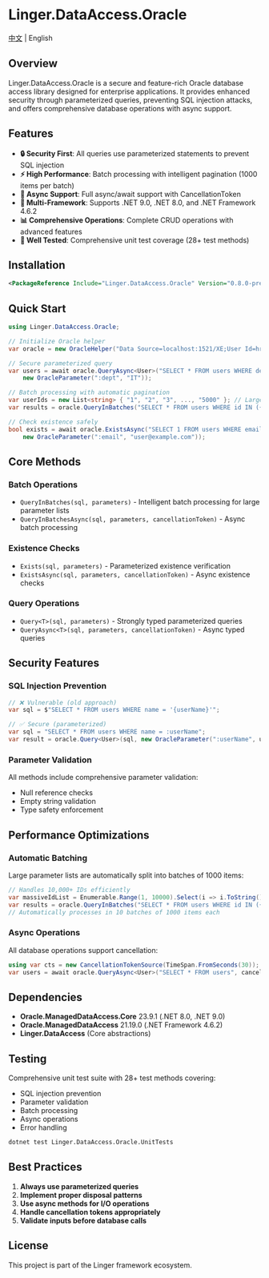 ﻿# Linger.DataAccess.Oracle

[中文](README_zh-CN.md) | English

## Overview

Linger.DataAccess.Oracle is a secure and feature-rich Oracle database access library designed for enterprise applications. It provides enhanced security through parameterized queries, preventing SQL injection attacks, and offers comprehensive database operations with async support.

## Features

- **🔒 Security First**: All queries use parameterized statements to prevent SQL injection
- **⚡ High Performance**: Batch processing with intelligent pagination (1000 items per batch)
- **🔄 Async Support**: Full async/await support with CancellationToken
- **🎯 Multi-Framework**: Supports .NET 9.0, .NET 8.0, and .NET Framework 4.6.2
- **📊 Comprehensive Operations**: Complete CRUD operations with advanced features
- **🧪 Well Tested**: Comprehensive unit test coverage (28+ test methods)

## Installation

```xml
<PackageReference Include="Linger.DataAccess.Oracle" Version="0.8.0-preview" />
```

## Quick Start

```csharp
using Linger.DataAccess.Oracle;

// Initialize Oracle helper
var oracle = new OracleHelper("Data Source=localhost:1521/XE;User Id=hr;Password=password;");

// Secure parameterized query
var users = await oracle.QueryAsync<User>("SELECT * FROM users WHERE department = :dept", 
    new OracleParameter(":dept", "IT"));

// Batch processing with automatic pagination
var userIds = new List<string> { "1", "2", "3", ..., "5000" }; // Large list
var results = oracle.QueryInBatches("SELECT * FROM users WHERE id IN ({0})", userIds);

// Check existence safely
bool exists = await oracle.ExistsAsync("SELECT 1 FROM users WHERE email = :email",
    new OracleParameter(":email", "user@example.com"));
```

## Core Methods

### Batch Operations
- `QueryInBatches(sql, parameters)` - Intelligent batch processing for large parameter lists
- `QueryInBatchesAsync(sql, parameters, cancellationToken)` - Async batch processing

### Existence Checks
- `Exists(sql, parameters)` - Parameterized existence verification
- `ExistsAsync(sql, parameters, cancellationToken)` - Async existence checks

### Query Operations
- `Query<T>(sql, parameters)` - Strongly typed parameterized queries
- `QueryAsync<T>(sql, parameters, cancellationToken)` - Async typed queries

## Security Features

### SQL Injection Prevention
```csharp
// ❌ Vulnerable (old approach)
var sql = $"SELECT * FROM users WHERE name = '{userName}'";

// ✅ Secure (parameterized)
var sql = "SELECT * FROM users WHERE name = :userName";
var result = oracle.Query<User>(sql, new OracleParameter(":userName", userName));
```

### Parameter Validation
All methods include comprehensive parameter validation:
- Null reference checks
- Empty string validation
- Type safety enforcement

## Performance Optimizations

### Automatic Batching
Large parameter lists are automatically split into batches of 1000 items:

```csharp
// Handles 10,000+ IDs efficiently
var massiveIdList = Enumerable.Range(1, 10000).Select(i => i.ToString()).ToList();
var results = oracle.QueryInBatches("SELECT * FROM users WHERE id IN ({0})", massiveIdList);
// Automatically processes in 10 batches of 1000 items each
```

### Async Operations
All database operations support cancellation:

```csharp
using var cts = new CancellationTokenSource(TimeSpan.FromSeconds(30));
var users = await oracle.QueryAsync<User>("SELECT * FROM users", cancellationToken: cts.Token);
```

## Dependencies

- **Oracle.ManagedDataAccess.Core** 23.9.1 (.NET 8.0, .NET 9.0)
- **Oracle.ManagedDataAccess** 21.19.0 (.NET Framework 4.6.2)
- **Linger.DataAccess** (Core abstractions)

## Testing

Comprehensive unit test suite with 28+ test methods covering:
- SQL injection prevention
- Parameter validation
- Batch processing
- Async operations
- Error handling

```bash
dotnet test Linger.DataAccess.Oracle.UnitTests
```

## Best Practices

1. **Always use parameterized queries**
2. **Implement proper disposal patterns**
3. **Use async methods for I/O operations**
4. **Handle cancellation tokens appropriately**
5. **Validate inputs before database calls**

## License

This project is part of the Linger framework ecosystem.
